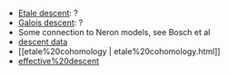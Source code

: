 












-   [Etale descent](Etale%20descent): ?
-   [Galois descent](Galois%20descent): ?
-   Some connection to Neron models, see Bosch et al
-   [descent data](descent%20data)
-   [[etale%20cohomology | etale%20cohomology.html]]
-   [effective%20descent](effective%20descent)
